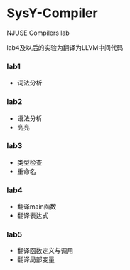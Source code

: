 # SysY-Compiler
NJUSE Compilers lab

lab4及以后的实验为翻译为LLVM中间代码

### lab1
- 词法分析

### lab2
- 语法分析
- 高亮

### lab3
- 类型检查
- 重命名

### lab4
- 翻译main函数
- 翻译表达式

### lab5
- 翻译函数定义与调用
- 翻译局部变量
